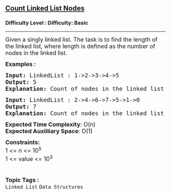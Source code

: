 <h2><a href="https://www.geeksforgeeks.org/problems/count-nodes-of-linked-list/1?itm_source=geeksforgeeks&itm_medium=article&itm_campaign=bottom_sticky_on_article">Count Linked List Nodes</a></h2><h3>Difficulty Level : Difficulty: Basic</h3><hr><div class="problems_problem_content__Xm_eO"><p><span style="font-size: 18px;">Given a singly linked list. The task is to find the length of the linked list, where length is defined as the number of nodes in the linked list.</span></p>
<p><strong><span style="font-size: 18px;">Examples :</span></strong></p>
<pre><strong><span style="font-size: 18px;">Input: </span></strong><span style="font-size: 18px;">LinkedList : 1-&gt;2-&gt;3-&gt;4-&gt;5
<strong>Output: </strong>5<strong>
Explanation: </strong>Count of nodes in the linked list is 5, which is its length.</span>
</pre>
<pre><strong><span style="font-size: 18px;">Input: </span></strong><span style="font-size: 18px;">LinkedList : 2-&gt;4-&gt;6-&gt;7-&gt;5-&gt;1-&gt;0
<strong>Output: </strong>7<strong>
Explanation: </strong>Count of nodes in the linked list is 7. Hence, the output is 7.</span></pre>
<p><span style="font-size: 18px;"><strong>Expected Time Complexity</strong>: O(n)<br><strong>Expected Auxilliary Space</strong>: O(1)</span></p>
<p><span style="font-size: 18px;"><strong>Constraints:</strong><br>1 &lt;= n &lt;= 10<sup>5</sup><br>1 &lt;= value &lt;= 10<sup>3</sup></span></p></div><br><p><span style=font-size:18px><strong>Topic Tags : </strong><br><code>Linked List</code>&nbsp;<code>Data Structures</code>&nbsp;
